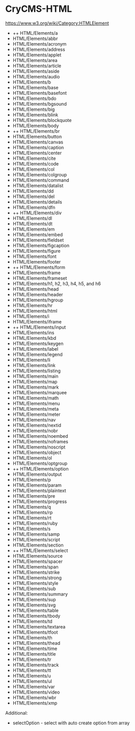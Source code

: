 # CryCMS-HTML

https://www.w3.org/wiki/Category:HTMLElement

* ++ HTML/Elements/a
* HTML/Elements/abbr
* HTML/Elements/acronym
* HTML/Elements/address
* HTML/Elements/applet
* HTML/Elements/area
* HTML/Elements/article
* HTML/Elements/aside
* HTML/Elements/audio
* HTML/Elements/b
* HTML/Elements/base
* HTML/Elements/basefont
* HTML/Elements/bdo
* HTML/Elements/bgsound
* HTML/Elements/big
* HTML/Elements/blink
* HTML/Elements/blockquote
* HTML/Elements/body
* ++ HTML/Elements/br
* HTML/Elements/button
* HTML/Elements/canvas
* HTML/Elements/caption
* HTML/Elements/center
* HTML/Elements/cite
* HTML/Elements/code
* HTML/Elements/col
* HTML/Elements/colgroup
* HTML/Elements/command
* HTML/Elements/datalist
* HTML/Elements/dd
* HTML/Elements/del
* HTML/Elements/details
* HTML/Elements/dfn
* ++ HTML/Elements/div
* HTML/Elements/dl
* HTML/Elements/dt
* HTML/Elements/em
* HTML/Elements/embed
* HTML/Elements/fieldset
* HTML/Elements/figcaption
* HTML/Elements/figure
* HTML/Elements/font
* HTML/Elements/footer
* ++ HTML/Elements/form
* HTML/Elements/frame
* HTML/Elements/frameset
* HTML/Elements/h1, h2, h3, h4, h5, and h6
* HTML/Elements/head
* HTML/Elements/header
* HTML/Elements/hgroup
* HTML/Elements/hr
* HTML/Elements/html
* HTML/Elements/i
* HTML/Elements/iframe
* ++ HTML/Elements/input
* HTML/Elements/ins
* HTML/Elements/kbd
* HTML/Elements/keygen
* HTML/Elements/label
* HTML/Elements/legend
* HTML/Elements/li
* HTML/Elements/link
* HTML/Elements/listing
* HTML/Elements/main
* HTML/Elements/map
* HTML/Elements/mark
* HTML/Elements/marquee
* HTML/Elements/math
* HTML/Elements/menu
* HTML/Elements/meta
* HTML/Elements/meter
* HTML/Elements/nav
* HTML/Elements/nextid
* HTML/Elements/nobr
* HTML/Elements/noembed
* HTML/Elements/noframes
* HTML/Elements/noscript
* HTML/Elements/object
* HTML/Elements/ol
* HTML/Elements/optgroup
* ++ HTML/Elements/option
* HTML/Elements/output
* HTML/Elements/p
* HTML/Elements/param
* HTML/Elements/plaintext
* HTML/Elements/pre
* HTML/Elements/progress
* HTML/Elements/q
* HTML/Elements/rp
* HTML/Elements/rt
* HTML/Elements/ruby
* HTML/Elements/s
* HTML/Elements/samp
* HTML/Elements/script
* HTML/Elements/section
* ++ HTML/Elements/select
* HTML/Elements/source
* HTML/Elements/spacer
* HTML/Elements/span
* HTML/Elements/strike
* HTML/Elements/strong
* HTML/Elements/style
* HTML/Elements/sub
* HTML/Elements/summary
* HTML/Elements/sup
* HTML/Elements/svg
* HTML/Elements/table
* HTML/Elements/tbody
* HTML/Elements/td
* HTML/Elements/textarea
* HTML/Elements/tfoot
* HTML/Elements/th
* HTML/Elements/thead
* HTML/Elements/time
* HTML/Elements/title
* HTML/Elements/tr
* HTML/Elements/track
* HTML/Elements/tt
* HTML/Elements/u
* HTML/Elements/ul
* HTML/Elements/var
* HTML/Elements/video
* HTML/Elements/wbr
* HTML/Elements/xmp

Additional:

* selectOption - select with auto create option from array